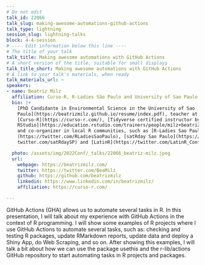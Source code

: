 ```yaml
---
# Do not edit
talk_id: 22066
talk_slug: making-awesome-automations-github-actions
talk_type: lightning
session_slug: lightning-talks
block: 4-4-session
# ---- Edit information below this line ----
# The title of your talk
talk_title: Making awesome automations with GitHub Actions
# A short version of the title, suitable for small displays
talk_title_short: Making awesome automations with GitHub Actions
# A link to your talk's materials, when ready
talk_materials_url: ~
speakers:
- name: Beatriz Milz
  affiliation: Curso-R, R-Ladies São Paulo and University of Sao Paulo
  bio: |+
    [PhD Candidante in Environmental Science in the University of Sao
    Paulo](https://beatrizmilz.github.io/resume/index.pdf), teacher at
    [Curso-R](https://curso-r.com/), [Tidyverse certified instructor by
    RStudio](https://education.rstudio.com/trainers/people/milz+beatriz/)
    and co-organizer in local R communities, such as [R-Ladies Sao Paulo]
    (https://twitter.com/RLadiesSaoPaulo), [satRday Sao Paulo](https://
    twitter.com/satRdaySP) and [LatinR](https://twitter.com/LatinR_Conf).

  photo: /assets/img/2022Conf/_talks/22066_beatriz-milz.jpeg
  url:
    webpage: https://beatrizmilz.com/
    twitter: https://twitter.com/BeaMilz
    github: https://github.com/beatrizmilz
    linkedin: https://www.linkedin.com/in/beatrizmilz/
    affiliation: https://curso-r.com/

---
```


<!-- ABSTRACT ----
Please write abstract below. You may use simple markdown (links, code style, bold, italics)
-->

GitHub Actions (GHA) allows us to automate several tasks in R. In this
presentation, I will talk about my experience with GitHub Actions in the context
of R programming. I will show some examples of R projects where I use GitHub
Actions to automate several tasks, such as: checking and testing R packages,
update RMarkdown reports, update data and deploy a Shiny App, do Web Scraping,
and so on. After showing this examples, I will talk a bit about how we can use
the package usethis and the r-lib/actions GitHub repository to start automating
tasks in R projects and packages.
